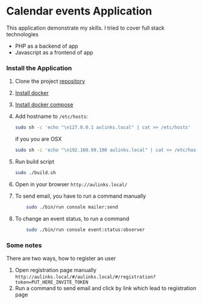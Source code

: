 # Calendar events Application

This application demonstrate my skills. I tried to cover full stack technologies 
* PHP as a backend of app
* Javascript as a frontend of app

### Install the Application

1. Clone the project [repository](https://github.com/shotonoff/calendar)
2. [Install docker](https://docs.docker.com/engine/installation/)
3. [Install docker compose](https://docs.docker.com/compose/install/)

4. Add hostname to `/etc/hosts`:

   ```bash
   sudo sh -c 'echo "\n127.0.0.1 aulinks.local" | cat >> /etc/hosts'
   ```
   
   if you you are OSX
    
    ```bash
    sudo sh -c 'echo "\n192.168.99.100 aulinks.local" | cat >> /etc/hosts'
    ```
   
5. Run build script
    
    ```bash
    sudo ./build.sh
    ```
    
6. Open in your browser `http://aulinks.local/`

7. To send email, you have to run a command manually  

    ```bash
        sudo ./bin/run console mailer:send
    ```

7. To change an event status, to run a command  

    ```bash
        sudo ./bin/run console event:status:observer
    ```

### Some notes
There are two ways, how to register an user  
1. Open registration page manually `http://aulinks.local/#/aulinks.local/#/registration?token=PUT_HERE_INVITE_TOKEN`
2. Run a command to send email and click by link which lead to registration page